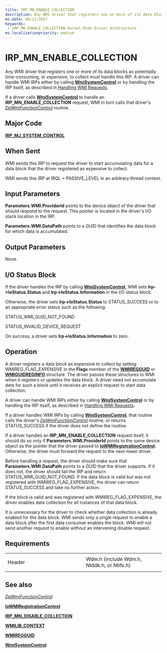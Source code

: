 ```yaml
---
title: IRP_MN_ENABLE_COLLECTION
description: Any WMI driver that registers one or more of its data blocks as potentially time-consuming, or expensive, to collect must handle this IRP.
ms.date: 08/12/2017
keywords:
 - IRP_MN_ENABLE_COLLECTION Kernel-Mode Driver Architecture
ms.localizationpriority: medium
---
```


# IRP\_MN\_ENABLE\_COLLECTION


Any WMI driver that registers one or more of its data blocks as potentially time-consuming, or *expensive*, to collect must handle this IRP. A driver can handle WMI IRPs either by calling [**WmiSystemControl**](/windows-hardware/drivers/ddi/wmilib/nf-wmilib-wmisystemcontrol) or by handling the IRP itself, as described in [Handling WMI Requests](./handling-wmi-requests.md).

If a driver calls [**WmiSystemControl**](/windows-hardware/drivers/ddi/wmilib/nf-wmilib-wmisystemcontrol) to handle an **IRP\_MN\_ENABLE\_COLLECTION** request, WMI in turn calls that driver's [*DpWmiFunctionControl*](/windows-hardware/drivers/ddi/wmilib/nc-wmilib-wmi_function_control_callback) routine.

## Major Code

[**IRP\_MJ\_SYSTEM\_CONTROL**](irp-mj-system-control.md)

## When Sent

WMI sends this IRP to request the driver to start accumulating data for a data block that the driver registered as expensive to collect.

WMI sends this IRP at IRQL = PASSIVE\_LEVEL in an arbitrary thread context.

## Input Parameters


**Parameters.WMI.ProviderId** points to the device object of the driver that should respond to the request. This pointer is located in the driver's I/O stack location in the IRP.

**Parameters.WMI.DataPath** points to a GUID that identifies the data block for which data is accumulated.

## Output Parameters


None.

## I/O Status Block


If the driver handles the IRP by calling [**WmiSystemControl**](/windows-hardware/drivers/ddi/wmilib/nf-wmilib-wmisystemcontrol), WMI sets **Irp-&gt;IoStatus.Status** and **Irp-&gt;IoStatus.Information** in the I/O status block.

Otherwise, the driver sets **Irp-&gt;IoStatus.Status** to STATUS\_SUCCESS or to an appropriate error status such as the following:

STATUS\_WMI\_GUID\_NOT\_FOUND

STATUS\_INVALID\_DEVICE\_REQUEST

On success, a driver sets **Irp-&gt;IoStatus.Information** to zero.

## Operation

A driver registers a data block as expensive to collect by setting WMIREG\_FLAG\_EXPENSIVE in the **Flags** member of the [**WMIREGGUID**](/windows-hardware/drivers/ddi/wmistr/ns-wmistr-wmiregguidw) or [**WMIGUIDREGINFO**](/windows-hardware/drivers/ddi/wmilib/ns-wmilib-_wmiguidreginfo) structure. The driver passes these structures to WMI when it registers or updates the data block. A driver need not accumulate data for such a block until it receives an explicit request to start data collection.

A driver can handle WMI IRPs either by calling [**WmiSystemControl**](/windows-hardware/drivers/ddi/wmilib/nf-wmilib-wmisystemcontrol) or by handling the IRP itself, as described in [Handling WMI Requests](./handling-wmi-requests.md).

If a driver handles WMI IRPs by calling [**WmiSystemControl**](/windows-hardware/drivers/ddi/wmilib/nf-wmilib-wmisystemcontrol), that routine calls the driver's [*DpWmiFunctionControl*](/windows-hardware/drivers/ddi/wmilib/nc-wmilib-wmi_function_control_callback) routine, or returns STATUS\_SUCCESS if the driver does not define the routine.

If a driver handles an **IRP\_MN\_ENABLE\_COLLECTION** request itself, it should do so only if **Parameters.WMI.ProviderId** points to the same device object as the pointer that the driver passed to [**IoWMIRegistrationControl**](/windows-hardware/drivers/ddi/wdm/nf-wdm-iowmiregistrationcontrol). Otherwise, the driver must forward the request to the next-lower driver.

Before handling a request, the driver should make sure that **Parameters.WMI.DataPath** points to a GUID that the driver supports. If it does not, the driver should fail the IRP and return STATUS\_WMI\_GUID\_NOT\_FOUND. If the data block is valid but was not registered with WMIREG\_FLAG\_EXPENSIVE, the driver can return STATUS\_SUCCESS and take no further action.

If the block is valid and was registered with WMIREG\_FLAG\_EXPENSIVE, the driver enables data collection for all instances of that data block.

It is unnecessary for the driver to check whether data collection is already enabled for the data block. WMI sends only a single request to enable a data block after the first data consumer enables the block. WMI will not send another request to enable without an intervening disable request.

## Requirements

<table>
<colgroup>
<col width="50%" />
<col width="50%" />
</colgroup>
<tbody>
<tr class="odd">
<td><p>Header</p></td>
<td>Wdm.h (include Wdm.h, Ntddk.h, or Ntifs.h)</td>
</tr>
</tbody>
</table>

## See also


[*DpWmiFunctionControl*](/windows-hardware/drivers/ddi/wmilib/nc-wmilib-wmi_function_control_callback)

[**IoWMIRegistrationControl**](/windows-hardware/drivers/ddi/wdm/nf-wdm-iowmiregistrationcontrol)

[**IRP\_MN\_DISABLE\_COLLECTION**](irp-mn-disable-collection.md)

[**WMILIB\_CONTEXT**](/windows-hardware/drivers/ddi/wmilib/ns-wmilib-_wmilib_context)

[**WMIREGGUID**](/windows-hardware/drivers/ddi/wmistr/ns-wmistr-wmiregguidw)

[**WmiSystemControl**](/windows-hardware/drivers/ddi/wmilib/nf-wmilib-wmisystemcontrol)

 

